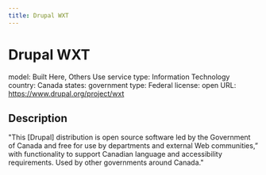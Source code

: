```yaml
---
title: Drupal WXT
---
```


# Drupal WXT

model: Built Here, Others Use
service type: Information Technology
country: Canada
states: 
government type: Federal
license: open
URL: https://www.drupal.org/project/wxt

## Description
"This [Drupal] distribution is open source software led by the Government of Canada and free for use by departments and external Web communities,” with functionality to support Canadian language and accessibility requirements. Used by other governments around Canada."
